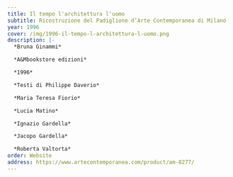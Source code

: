 ```yaml
---
title: Il tempo l'architettura l'uomo
subtitle: Ricostruzione del Padiglione d’Arte Contemporanea di Milano
year: 1996
cover: /img/1996-il-tempo-l-architettura-l-uomo.png
description: |-
  *Bruna Ginammi*

  *A&Mbookstore edizioni*

  *1996*

  *Testi di Philippe Daverio*

  *Maria Teresa Fiorio*

  *Lucia Matino*

  *Ignazio Gardella*

  *Jacopo Gardella*

  *Roberta Valtorta*
order: Website
address: https://www.artecontemporanea.com/product/am-8277/
---
```

